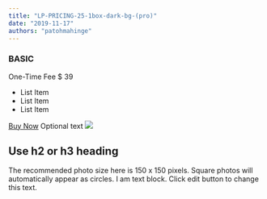 ```yaml
---
title: "LP-PRICING-25-1box-dark-bg-(pro)"
date: "2019-11-17"
authors: "patohmahinge"
---
```


### BASIC

One-Time Fee $ 39

- List Item
- List Item
- List Item

[Buy Now](#) Optional text ![](images/placeholder-300x300-150x150.jpg)

## Use h2 or h3 heading

The recommended photo size here is 150 x 150 pixels. Square photos will automatically appear as circles. I am text block. Click edit button to change this text.
